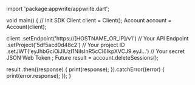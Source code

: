 import 'package:appwrite/appwrite.dart';

void main() { // Init SDK
  Client client = Client();
  Account account = Account(client);

  client
    .setEndpoint('https://[HOSTNAME_OR_IP]/v1') // Your API Endpoint
    .setProject('5df5acd0d48c2') // Your project ID
    .setJWT('eyJhbGciOiJIUzI1NiIsInR5cCI6IkpXVCJ9.eyJ...') // Your secret JSON Web Token
  ;
  Future result = account.deleteSessions();

  result
    .then((response) {
      print(response);
    }).catchError((error) {
      print(error.response);
  });
}
